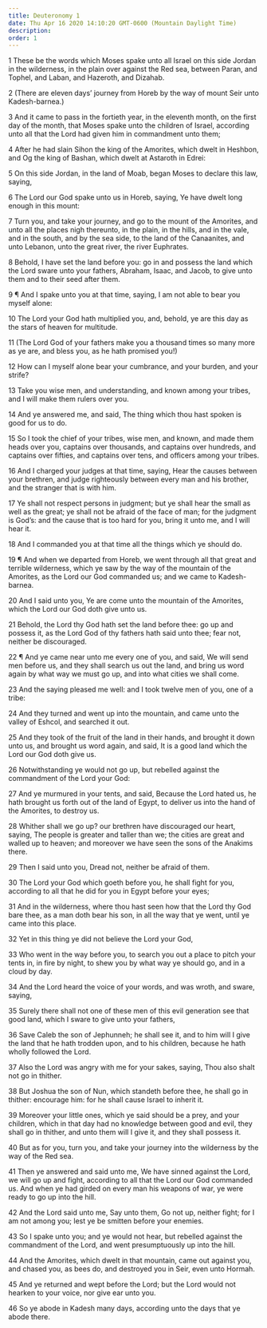 ```yaml
---
title: Deuteronomy 1
date: Thu Apr 16 2020 14:10:20 GMT-0600 (Mountain Daylight Time)
description: 
order: 1
---
```


<p>
  1 These be the words which Moses spake unto all Israel on this side Jordan in
  the wilderness, in the plain over against the Red sea, between Paran, and
  Tophel, and Laban, and Hazeroth, and Dizahab.
</p>
<p>
  2 (There are eleven days&#x2019; journey from Horeb by the way of mount Seir
  unto Kadesh-barnea.)
</p>
<p>
  3 And it came to pass in the fortieth year, in the eleventh month, on the
  first day of the month, that Moses spake unto the children of Israel,
  according unto all that the Lord had given him in commandment unto them;
</p>
<p>
  4 After he had slain Sihon the king of the Amorites, which dwelt in Heshbon,
  and Og the king of Bashan, which dwelt at Astaroth in Edrei:
</p>
<p>
  5 On this side Jordan, in the land of Moab, began Moses to declare this law,
  saying,
</p>
<p>
  6 The Lord our God spake unto us in Horeb, saying, Ye have dwelt long enough
  in this mount:
</p>
<p>
  7 Turn you, and take your journey, and go to the mount of the Amorites, and
  unto all the places nigh thereunto, in the plain, in the hills, and in the
  vale, and in the south, and by the sea side, to the land of the Canaanites,
  and unto Lebanon, unto the great river, the river Euphrates.
</p>
<p>
  8 Behold, I have set the land before you: go in and possess the land which the
  Lord sware unto your fathers, Abraham, Isaac, and Jacob, to give unto them and
  to their seed after them.
</p>
<p>
  9 &#xB6; And I spake unto you at that time, saying, I am not able to bear you
  myself alone:
</p>
<p>
  10 The Lord your God hath multiplied you, and, behold, ye are this day as the
  stars of heaven for multitude.
</p>
<p>
  11 (The Lord God of your fathers make you a thousand times so many more as ye
  are, and bless you, as he hath promised you!)
</p>
<p>
  12 How can I myself alone bear your cumbrance, and your burden, and your
  strife?
</p>
<p>
  13 Take you wise men, and understanding, and known among your tribes, and I
  will make them rulers over you.
</p>
<p>
  14 And ye answered me, and said, The thing which thou hast spoken is good for
  us to do.
</p>
<p>
  15 So I took the chief of your tribes, wise men, and known, and made them
  heads over you, captains over thousands, and captains over hundreds, and
  captains over fifties, and captains over tens, and officers among your tribes.
</p>
<p>
  16 And I charged your judges at that time, saying, Hear the causes between
  your brethren, and judge righteously between every man and his brother, and
  the stranger that is with him.
</p>
<p>
  17 Ye shall not respect persons in judgment; but ye shall hear the small as
  well as the great; ye shall not be afraid of the face of man; for the judgment
  is God&#x2019;s: and the cause that is too hard for you, bring it unto me, and
  I will hear it.
</p>
<p>18 And I commanded you at that time all the things which ye should do.</p>
<p>
  19 &#xB6; And when we departed from Horeb, we went through all that great and
  terrible wilderness, which ye saw by the way of the mountain of the Amorites,
  as the Lord our God commanded us; and we came to Kadesh-barnea.
</p>
<p>
  20 And I said unto you, Ye are come unto the mountain of the Amorites, which
  the Lord our God doth give unto us.
</p>
<p>
  21 Behold, the Lord thy God hath set the land before thee: go up and possess
  it, as the Lord God of thy fathers hath said unto thee; fear not, neither be
  discouraged.
</p>
<p>
  22 &#xB6; And ye came near unto me every one of you, and said, We will send
  men before us, and they shall search us out the land, and bring us word again
  by what way we must go up, and into what cities we shall come.
</p>
<p>
  23 And the saying pleased me well: and I took twelve men of you, one of a
  tribe:
</p>
<p>
  24 And they turned and went up into the mountain, and came unto the valley of
  Eshcol, and searched it out.
</p>
<p>
  25 And they took of the fruit of the land in their hands, and brought it down
  unto us, and brought us word again, and said, It is a good land which the Lord
  our God doth give us.
</p>
<p>
  26 Notwithstanding ye would not go up, but rebelled against the commandment of
  the Lord your God:
</p>
<p>
  27 And ye murmured in your tents, and said, Because the Lord hated us, he hath
  brought us forth out of the land of Egypt, to deliver us into the hand of the
  Amorites, to destroy us.
</p>
<p>
  28 Whither shall we go up? our brethren have discouraged our heart, saying,
  The people is greater and taller than we; the cities are great and walled up
  to heaven; and moreover we have seen the sons of the Anakims there.
</p>
<p>29 Then I said unto you, Dread not, neither be afraid of them.</p>
<p>
  30 The Lord your God which goeth before you, he shall fight for you, according
  to all that he did for you in Egypt before your eyes;
</p>
<p>
  31 And in the wilderness, where thou hast seen how that the Lord thy God bare
  thee, as a man doth bear his son, in all the way that ye went, until ye came
  into this place.
</p>
<p>32 Yet in this thing ye did not believe the Lord your God,</p>
<p>
  33 Who went in the way before you, to search you out a place to pitch your
  tents in, in fire by night, to shew you by what way ye should go, and in a
  cloud by day.
</p>
<p>
  34 And the Lord heard the voice of your words, and was wroth, and sware,
  saying,
</p>
<p>
  35 Surely there shall not one of these men of this evil generation see that
  good land, which I sware to give unto your fathers,
</p>
<p>
  36 Save Caleb the son of Jephunneh; he shall see it, and to him will I give
  the land that he hath trodden upon, and to his children, because he hath
  wholly followed the Lord.
</p>
<p>
  37 Also the Lord was angry with me for your sakes, saying, Thou also shalt not
  go in thither.
</p>
<p>
  38 But Joshua the son of Nun, which standeth before thee, he shall go in
  thither: encourage him: for he shall cause Israel to inherit it.
</p>
<p>
  39 Moreover your little ones, which ye said should be a prey, and your
  children, which in that day had no knowledge between good and evil, they shall
  go in thither, and unto them will I give it, and they shall possess it.
</p>
<p>
  40 But as for you, turn you, and take your journey into the wilderness by the
  way of the Red sea.
</p>
<p>
  41 Then ye answered and said unto me, We have sinned against the Lord, we will
  go up and fight, according to all that the Lord our God commanded us. And when
  ye had girded on every man his weapons of war, ye were ready to go up into the
  hill.
</p>
<p>
  42 And the Lord said unto me, Say unto them, Go not up, neither fight; for I
  am not among you; lest ye be smitten before your enemies.
</p>
<p>
  43 So I spake unto you; and ye would not hear, but rebelled against the
  commandment of the Lord, and went presumptuously up into the hill.
</p>
<p>
  44 And the Amorites, which dwelt in that mountain, came out against you, and
  chased you, as bees do, and destroyed you in Seir, even unto Hormah.
</p>
<p>
  45 And ye returned and wept before the Lord; but the Lord would not hearken to
  your voice, nor give ear unto you.
</p>
<span></span>
<p>
  46 So ye abode in Kadesh many days, according unto the days that ye abode
  there.
</p>
